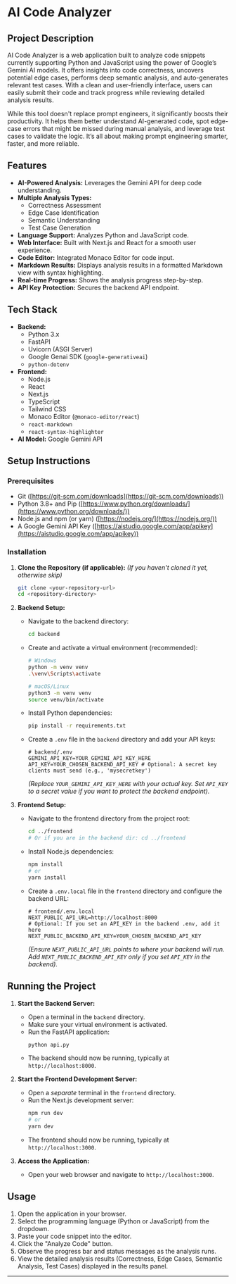 # AI Code Analyzer

## Project Description

AI Code Analyzer is a web application built to analyze code snippets currently supporting Python and JavaScript using the power of Google’s Gemini AI models. It offers insights into code correctness, uncovers potential edge cases, performs deep semantic analysis, and auto-generates relevant test cases. With a clean and user-friendly interface, users can easily submit their code and track progress while reviewing detailed analysis results.

While this tool doesn't replace prompt engineers, it significantly boosts their productivity. It helps them better understand AI-generated code, spot edge-case errors that might be missed during manual analysis, and leverage test cases to validate the logic. It’s all about making prompt engineering smarter, faster, and more reliable.

## Features

*   **AI-Powered Analysis:** Leverages the Gemini API for deep code understanding.
*   **Multiple Analysis Types:**
    *   Correctness Assessment
    *   Edge Case Identification
    *   Semantic Understanding
    *   Test Case Generation
*   **Language Support:** Analyzes Python and JavaScript code.
*   **Web Interface:** Built with Next.js and React for a smooth user experience.
*   **Code Editor:** Integrated Monaco Editor for code input.
*   **Markdown Results:** Displays analysis results in a formatted Markdown view with syntax highlighting.
*   **Real-time Progress:** Shows the analysis progress step-by-step.
*   **API Key Protection:** Secures the backend API endpoint.

## Tech Stack

*   **Backend:**
    *   Python 3.x
    *   FastAPI
    *   Uvicorn (ASGI Server)
    *   Google Genai SDK (`google-generativeai`)
    *   `python-dotenv`
*   **Frontend:**
    *   Node.js
    *   React
    *   Next.js
    *   TypeScript
    *   Tailwind CSS
    *   Monaco Editor (`@monaco-editor/react`)
    *   `react-markdown`
    *   `react-syntax-highlighter`
*   **AI Model:** Google Gemini API

## Setup Instructions

### Prerequisites

*   Git ([https://git-scm.com/downloads](https://git-scm.com/downloads))
*   Python 3.8+ and Pip ([https://www.python.org/downloads/](https://www.python.org/downloads/))
*   Node.js and npm (or yarn) ([https://nodejs.org/](https://nodejs.org/))
*   A Google Gemini API Key ([https://aistudio.google.com/app/apikey](https://aistudio.google.com/app/apikey))

### Installation

1.  **Clone the Repository (if applicable):**
    *(If you haven't cloned it yet, otherwise skip)*
    ```bash
    git clone <your-repository-url>
    cd <repository-directory>
    ```

2.  **Backend Setup:**
    *   Navigate to the backend directory:
        ```bash
        cd backend
        ```
    *   Create and activate a virtual environment (recommended):
        ```bash
        # Windows
        python -m venv venv
        .\venv\Scripts\activate

        # macOS/Linux
        python3 -m venv venv
        source venv/bin/activate
        ```
    *   Install Python dependencies:
        ```bash
        pip install -r requirements.txt
        ```
    *   Create a `.env` file in the `backend` directory and add your API keys:
        ```dotenv
        # backend/.env
        GEMINI_API_KEY=YOUR_GEMINI_API_KEY_HERE
        API_KEY=YOUR_CHOSEN_BACKEND_API_KEY # Optional: A secret key clients must send (e.g., 'mysecretkey')
        ```
        *(Replace `YOUR_GEMINI_API_KEY_HERE` with your actual key. Set `API_KEY` to a secret value if you want to protect the backend endpoint).*

3.  **Frontend Setup:**
    *   Navigate to the frontend directory from the project root:
        ```bash
        cd ../frontend
        # Or if you are in the backend dir: cd ../frontend
        ```
    *   Install Node.js dependencies:
        ```bash
        npm install
        # or
        yarn install
        ```
    *   Create a `.env.local` file in the `frontend` directory and configure the backend URL:
        ```dotenv
        # frontend/.env.local
        NEXT_PUBLIC_API_URL=http://localhost:8000
        # Optional: If you set an API_KEY in the backend .env, add it here
        NEXT_PUBLIC_BACKEND_API_KEY=YOUR_CHOSEN_BACKEND_API_KEY
        ```
        *(Ensure `NEXT_PUBLIC_API_URL` points to where your backend will run. Add `NEXT_PUBLIC_BACKEND_API_KEY` only if you set `API_KEY` in the backend).*

## Running the Project

1.  **Start the Backend Server:**
    *   Open a terminal in the `backend` directory.
    *   Make sure your virtual environment is activated.
    *   Run the FastAPI application:
        ```bash
        python api.py
        ```
    *   The backend should now be running, typically at `http://localhost:8000`.

2.  **Start the Frontend Development Server:**
    *   Open a *separate* terminal in the `frontend` directory.
    *   Run the Next.js development server:
        ```bash
        npm run dev
        # or
        yarn dev
        ```
    *   The frontend should now be running, typically at `http://localhost:3000`.

3.  **Access the Application:**
    *   Open your web browser and navigate to `http://localhost:3000`.

## Usage

1.  Open the application in your browser.
2.  Select the programming language (Python or JavaScript) from the dropdown.
3.  Paste your code snippet into the editor.
4.  Click the "Analyze Code" button.
5.  Observe the progress bar and status messages as the analysis runs.
6.  View the detailed analysis results (Correctness, Edge Cases, Semantic Analysis, Test Cases) displayed in the results panel.

---
